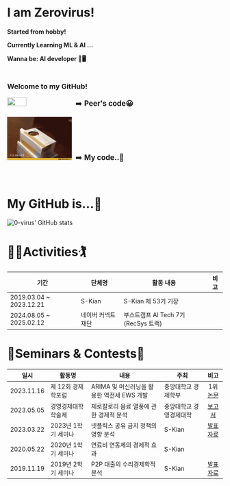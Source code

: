 # I am Zerovirus!

**Started from hobby!**

**Currently Learning ML & AI ...**

**Wanna be: AI developer 🤖🖥️**
<br/>
<br/>
### Welcome to my GitHub!

<img src='./images/tank.gif' width='30%' height='30%'> <span style='font-size: 1.2em'>&nbsp;➡️ **Peer's code😀**</span>

<img src='./images/cat.gif' width='30%' height='30%'> <span style='font-size: 1.2em'>&nbsp;➡️ **My code..🤣**</span>
<br/><br/><br/>
# My GitHub is...🤔
![0-virus' GitHub stats](https://github-readme-stats.vercel.app/api?username=0-virus&show_icons=true&theme=dracula)

# 🏌️‍♂️Activities🏌️‍
|기간|단체명|활동 내용|비고|
|---|---|---|---|
|2019.03.04 ~ 2023.12.21|S-Kian|S-Kian 제 53기 기장|
|2024.08.05 ~ 2025.02.12|네이버 커넥트재단|부스트캠프 AI Tech 7기 (RecSys 트랙)|

# 🎊Seminars & Contests🎊
|일시|활동명|내용|주최|비고|
|:---:|------|----|---|:---:|
|2023.11.16|제 12회 경제학포럼|ARIMA 및 머신러닝을 활용한 역전세 EWS 개발|중앙대학교 경제학부|1위<br/>[논문](<./files/2023 스키안 포럼 논문.pdf>)|
|2023.05.05|경영경제대학 학술제|제로칼로리 음료 열풍에 관한 경제적 분석|중앙대학교 경영경제대학|[보고서](<./files/2023 경영경제대학 학술제 보고서 - 그저 빛날 조.pdf>)|
|2023.03.22|2023년 1학기 세미나|넷플릭스 공유 금지 정책의 영향 분석|S-Kian|[발표자료](<./files/2023 2학기 스키안 세미나 ppt.pptx>)|
|2020.05.22|2020년 1학기 세미나|연료비 연동제의 경제적 효과|S-Kian|
|2019.11.19|2019년 2학기 세미나|P2P 대출의 수리경제학적 분석|S-Kian|[발표자료](<./files/2019 2학기 스키안 세미나 ppt.pptx>)|

